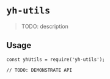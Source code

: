 # `yh-utils`

> TODO: description

## Usage

```
const yhUtils = require('yh-utils');

// TODO: DEMONSTRATE API
```
